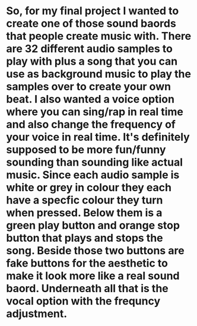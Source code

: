 # So, for my final project I wanted to create one of those sound baords that people create music with. There are 32 different audio samples to play with plus a song that you can use as background music to play the samples over to create your own beat. I also wanted a voice option where you can sing/rap in real time and also change the frequency of your voice in real time. It's definitely supposed to be more fun/funny sounding than sounding like actual music. Since each audio sample is white or grey in colour they each have a specfic colour they turn when pressed. Below them is a green play button and orange stop button that plays and stops the song. Beside those two buttons are fake buttons for the aesthetic to make it look more like a real sound baord. Underneath all that is the vocal option with the frequncy adjustment. 
